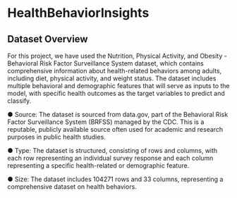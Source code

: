 # HealthBehaviorInsights

## Dataset Overview 
For this project, we have used the Nutrition, Physical Activity, and Obesity - Behavioral 
Risk Factor Surveillance System dataset, which contains comprehensive information 
about health-related behaviors among adults, including diet, physical activity, and 
weight status. The dataset includes multiple behavioral and demographic features that 
will serve as inputs to the model, with specific health outcomes as the target variables to 
predict and classify. 

● Source: The dataset is sourced from data.gov, part of the Behavioral Risk Factor 
Surveillance System (BRFSS) managed by the CDC. This is a reputable, publicly 
available source often used for academic and research purposes in public health 
studies. 

● Type: The dataset is structured, consisting of rows and columns, with each row 
representing an individual survey response and each column representing a 
specific health-related or demographic feature. 

● Size: The dataset includes 104271 rows and 33 columns, representing a 
comprehensive dataset on health behaviors.

